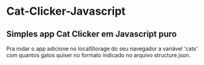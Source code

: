 # Cat-Clicker-Javascript
## Simples app Cat Clicker em Javascript puro
Pra rodar o app adicione no localStorage do seu navegador a variável 'cats' com quantos gatos quiser no formato indicado no arquivo structure.json.
